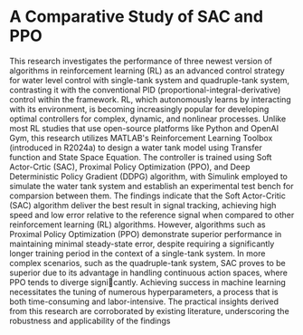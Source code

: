 # A Comparative Study of SAC and PPO

This research investigates the performance of three newest version of algorithms in reinforcement
learning (RL) as an advanced control strategy for water level control with
single-tank system and quadruple-tank system, contrasting it with the conventional PID
(proportional-integral-derivative) control within the framework. RL, which autonomously
learns by interacting with its environment, is becoming increasingly popular for developing
optimal controllers for complex, dynamic, and nonlinear processes. Unlike most RL
studies that use open-source platforms like Python and OpenAI Gym, this research utilizes
MATLAB's Reinforcement Learning Toolbox (introduced in R2024a) to design a water tank
model using Transfer function and State Space Equation. The controller is trained using
Soft Actor-Crtic (SAC), Proximal Policy Optimization (PPO), and Deep Deterministic Policy
Gradient (DDPG) algorithm, with Simulink employed to simulate the water tank system
and establish an experimental test bench for comparsion between them. The findings indicate that the Soft Actor-Critic (SAC) algorithm deliver the best result
in signal tracking, achieving high speed and low error relative to the reference signal when
compared to other reinforcement learning (RL) algorithms. However, algorithms such as
Proximal Policy Optimization (PPO) demonstrate superior performance in maintaining
minimal steady-state error, despite requiring a significantly longer training period in the
context of a single-tank system. In more complex scenarios, such as the quadruple-tank
system, SAC proves to be superior due to its advantage in handling continuous action
spaces, where PPO tends to diverge signicantly.
Achieving success in machine learning necessitates the tuning of numerous hyperparameters,
a process that is both time-consuming and labor-intensive. The practical insights
derived from this research are corroborated by existing literature, underscoring the robustness
and applicability of the findings
